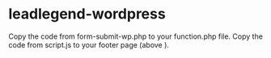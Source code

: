 # leadlegend-wordpress
Copy the code from form-submit-wp.php to your function.php file. Copy the code from script.js to your footer page (above ).

